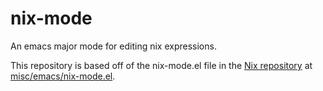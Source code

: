 # nix-mode
An emacs major mode for editing nix expressions.

This repository is based off of the nix-mode.el file in the [Nix repository](https://github.com/nixos/nix) at [misc/emacs/nix-mode.el](https://github.com/NixOS/nix/blob/master/misc/emacs/nix-mode.el).
